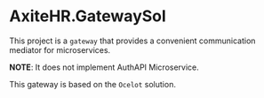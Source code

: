 # AxiteHR.GatewaySol

This project is a `gateway` that provides a convenient communication mediator for microservices.

**NOTE**: It does not implement AuthAPI Microservice.

This gateway is based on the `Ocelot` solution.